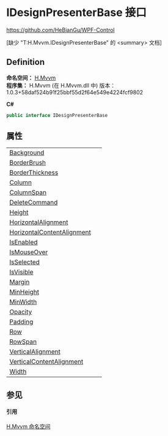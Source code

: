 # IDesignPresenterBase 接口
https://github.com/HeBianGu/WPF-Control

\[缺少 "T:H.Mvvm.IDesignPresenterBase" 的 &lt;summary&gt; 文档\]



## Definition
**命名空间：** <a href="2171cdff-f9c4-6682-6b3e-a29f9cee4c25">H.Mvvm</a>  
**程序集：** H.Mvvm (在 H.Mvvm.dll 中) 版本：1.0.3+58daf524b91f25bbf55d2f64e549e4224fcf9802

**C#**
``` C#
public interface IDesignPresenterBase
```



## 属性
<table>
<tr>
<td><a href="c092bc47-ceb3-afb2-b0ae-08974baf5734">Background</a></td>
<td> </td></tr>
<tr>
<td><a href="e8752f09-ea64-7e04-1fba-83d2edcae2d0">BorderBrush</a></td>
<td> </td></tr>
<tr>
<td><a href="56b7f314-2432-ffd5-3523-ad25a40dfb45">BorderThickness</a></td>
<td> </td></tr>
<tr>
<td><a href="42e3b8c8-80b0-c68f-47fa-8e68705d7b9c">Column</a></td>
<td> </td></tr>
<tr>
<td><a href="1f9d2e64-1209-15c6-2928-4d823df9611f">ColumnSpan</a></td>
<td> </td></tr>
<tr>
<td><a href="e7ae2ec5-5b80-0f26-c3b4-250a8acde070">DeleteCommand</a></td>
<td> </td></tr>
<tr>
<td><a href="f205f438-a2c6-289f-5dad-2752ddc10aec">Height</a></td>
<td> </td></tr>
<tr>
<td><a href="e67955c6-c289-da83-8832-ae03a963f128">HorizontalAlignment</a></td>
<td> </td></tr>
<tr>
<td><a href="da0c1318-76e9-7457-9c5b-3a6b6566ad49">HorizontalContentAlignment</a></td>
<td> </td></tr>
<tr>
<td><a href="b3da60ee-b4f4-2e7c-eb13-87b421b01bf7">IsEnabled</a></td>
<td> </td></tr>
<tr>
<td><a href="8b592105-d713-d327-2da8-79609c9a6559">IsMouseOver</a></td>
<td> </td></tr>
<tr>
<td><a href="8b96ea1c-2882-09bd-6f8c-efe7ee00bf9b">IsSelected</a></td>
<td> </td></tr>
<tr>
<td><a href="8b409973-ad7d-020c-0b64-fa5d5897003c">IsVisible</a></td>
<td> </td></tr>
<tr>
<td><a href="262c4d46-a915-8a53-f006-1b37eee5d8b6">Margin</a></td>
<td> </td></tr>
<tr>
<td><a href="4950315f-4791-0c73-fb44-81fabef94036">MinHeight</a></td>
<td> </td></tr>
<tr>
<td><a href="6c42aed2-9816-11c0-0cda-b8d61f61412e">MinWidth</a></td>
<td> </td></tr>
<tr>
<td><a href="fb7d8984-3985-80fe-c2c4-8637d61cd47d">Opacity</a></td>
<td> </td></tr>
<tr>
<td><a href="5a3415d6-dffc-9c2b-30f5-9b7bf573a037">Padding</a></td>
<td> </td></tr>
<tr>
<td><a href="d0f9e90a-a036-8427-e42b-2698228dbbd1">Row</a></td>
<td> </td></tr>
<tr>
<td><a href="85308bf2-c5bd-9f22-ac61-c236130a117c">RowSpan</a></td>
<td> </td></tr>
<tr>
<td><a href="c060e673-4380-2e31-79d2-0c5b81699916">VerticalAlignment</a></td>
<td> </td></tr>
<tr>
<td><a href="baf22fda-790c-12a6-a1b7-80d78f71d172">VerticalContentAlignment</a></td>
<td> </td></tr>
<tr>
<td><a href="9a0d7677-8469-8d28-7e27-f95e914eba1e">Width</a></td>
<td> </td></tr>
</table>

## 参见


#### 引用
<a href="2171cdff-f9c4-6682-6b3e-a29f9cee4c25">H.Mvvm 命名空间</a>  
